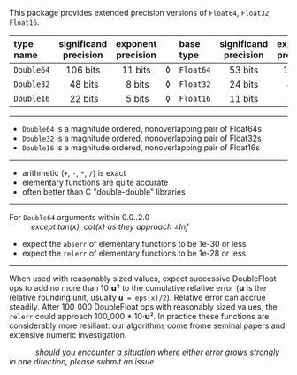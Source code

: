 This package provides extended precision versions of `Float64`, `Float32`, `Float16`.

| type name   | significand precision | exponent precision | | base type |significand precision  | exponent precision |
|:------------|:---------------------:|:------------------:|-|:----------|:---------------------:|:------------------:|
| `Double64`  | 106 bits              | 11 bits            |◊| `Float64` | 53 bits               | 11 bits            |
| `Double32`  | &nbsp;48 bits         | &nbsp;8 bits       |◊| `Float32` | 24 bits               | &nbsp;8 bits       |
| `Double16`  | &nbsp;22 bits         | &nbsp;5 bits       |◊| `Float16` | 11 bits               | &nbsp;5 bits       |

----

- `Double64` is a magnitude ordered, nonoverlapping pair of Float64s
- `Double32` is a magnitude ordered, nonoverlapping pair of Float32s
- `Double16` is a magnitude ordered, nonoverlapping pair of Float16s

----

- arithmetic (`+`, `-`, `*`, `/`) is exact
- elementary functions are quite accurate
- often better than C "double-double" libraries

----

For `Double64` arguments within 0.0..2.0   
&nbsp; &nbsp; &nbsp; &nbsp; &nbsp; _except tan(x), cot(x) as they approach ±Inf_
- expect the `abserr` of elementary functions to be 1e-30 or less
- expect the `relerr` of elementary functions to be 1e-28 or less

----

When used with reasonably sized values, expect successive DoubleFloat ops to add no more than 10⋅𝘂²
to the cumulative relative error (𝘂 is the relative rounding unit, usually `𝘂 = eps(x)/2`).
Relative error can accrue steadily. After 100_000 DoubleFloat ops with reasonably sized values,
the `relerr` could approach 100_000 * 10⋅𝘂². In practice these functions are considerably
more resiliant: our algorithms come frome seminal papers and extensive numeric investigation.

&nbsp;
&nbsp; &nbsp; &nbsp; &nbsp; &nbsp; _should you encounter a situation where either error grows
   strongly in one direction, please submit an issue_
